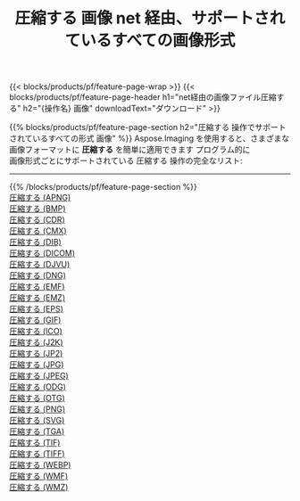 ﻿---
title: 圧縮する 画像 net 経由、サポートされているすべての画像形式 
weight: 3920
url: /ja/net/compress 
lang: ja
langdirlevel: 2
locales: zh-hans,ja,it,ru,de,es,fr,nl,id,lt,pl,pt,vi,tr,ko,zh-hant,ar,hi,th,sv,cs,uk,he
description: Aspose.Imaging を使用すると、net 経由で簡単に 圧縮する イメージを作成できます
---

{{< blocks/products/pf/feature-page-wrap >}}
{{< blocks/products/pf/feature-page-header h1="net経由の画像ファイル圧縮する" h2="{操作名} 画像" downloadText="ダウンロード" >}}


{{% blocks/products/pf/feature-page-section  h2="圧縮する 操作でサポートされているすべての形式 画像" %}}
Aspose.Imaging を使用すると、さまざまな画像フォーマットに **圧縮する** を簡単に適用できます プログラム的に
<br/>
画像形式ごとにサポートされている 圧縮する 操作の完全なリスト:
<hr/>
{{% /blocks/products/pf/feature-page-section %}}
<div class="container-fluid productfamilypage bg-gray">
    <div class="convertypes bg-gray agp-content section">
        <div class="container">
		<div class="row other-converters">
		    <div class='col-md-2 other-converter remove-lp remove-rp'><a href="/imaging/ja/net/compress/apng" >圧縮する (APNG)</a></div><div class='col-md-2 other-converter remove-lp remove-rp'><a href="/imaging/ja/net/compress/bmp" >圧縮する (BMP)</a></div><div class='col-md-2 other-converter remove-lp remove-rp'><a href="/imaging/ja/net/compress/cdr" >圧縮する (CDR)</a></div><div class='col-md-2 other-converter remove-lp remove-rp'><a href="/imaging/ja/net/compress/cmx" >圧縮する (CMX)</a></div><div class='col-md-2 other-converter remove-lp remove-rp'><a href="/imaging/ja/net/compress/dib" >圧縮する (DIB)</a></div><div class='col-md-2 other-converter remove-lp remove-rp'><a href="/imaging/ja/net/compress/dicom" >圧縮する (DICOM)</a></div><div class='col-md-2 other-converter remove-lp remove-rp'><a href="/imaging/ja/net/compress/djvu" >圧縮する (DJVU)</a></div><div class='col-md-2 other-converter remove-lp remove-rp'><a href="/imaging/ja/net/compress/dng" >圧縮する (DNG)</a></div><div class='col-md-2 other-converter remove-lp remove-rp'><a href="/imaging/ja/net/compress/emf" >圧縮する (EMF)</a></div><div class='col-md-2 other-converter remove-lp remove-rp'><a href="/imaging/ja/net/compress/emz" >圧縮する (EMZ)</a></div><div class='col-md-2 other-converter remove-lp remove-rp'><a href="/imaging/ja/net/compress/eps" >圧縮する (EPS)</a></div><div class='col-md-2 other-converter remove-lp remove-rp'><a href="/imaging/ja/net/compress/gif" >圧縮する (GIF)</a></div><div class='col-md-2 other-converter remove-lp remove-rp'><a href="/imaging/ja/net/compress/ico" >圧縮する (ICO)</a></div><div class='col-md-2 other-converter remove-lp remove-rp'><a href="/imaging/ja/net/compress/j2k" >圧縮する (J2K)</a></div><div class='col-md-2 other-converter remove-lp remove-rp'><a href="/imaging/ja/net/compress/jp2" >圧縮する (JP2)</a></div><div class='col-md-2 other-converter remove-lp remove-rp'><a href="/imaging/ja/net/compress/jpg" >圧縮する (JPG)</a></div><div class='col-md-2 other-converter remove-lp remove-rp'><a href="/imaging/ja/net/compress/jpeg" >圧縮する (JPEG)</a></div><div class='col-md-2 other-converter remove-lp remove-rp'><a href="/imaging/ja/net/compress/odg" >圧縮する (ODG)</a></div><div class='col-md-2 other-converter remove-lp remove-rp'><a href="/imaging/ja/net/compress/otg" >圧縮する (OTG)</a></div><div class='col-md-2 other-converter remove-lp remove-rp'><a href="/imaging/ja/net/compress/png" >圧縮する (PNG)</a></div><div class='col-md-2 other-converter remove-lp remove-rp'><a href="/imaging/ja/net/compress/svg" >圧縮する (SVG)</a></div><div class='col-md-2 other-converter remove-lp remove-rp'><a href="/imaging/ja/net/compress/tga" >圧縮する (TGA)</a></div><div class='col-md-2 other-converter remove-lp remove-rp'><a href="/imaging/ja/net/compress/tif" >圧縮する (TIF)</a></div><div class='col-md-2 other-converter remove-lp remove-rp'><a href="/imaging/ja/net/compress/tiff" >圧縮する (TIFF)</a></div><div class='col-md-2 other-converter remove-lp remove-rp'><a href="/imaging/ja/net/compress/webp" >圧縮する (WEBP)</a></div><div class='col-md-2 other-converter remove-lp remove-rp'><a href="/imaging/ja/net/compress/wmf" >圧縮する (WMF)</a></div><div class='col-md-2 other-converter remove-lp remove-rp'><a href="/imaging/ja/net/compress/wmz" >圧縮する (WMZ)</a></div>
                </div>
        </div>
    </div>
</div>
<br/>
